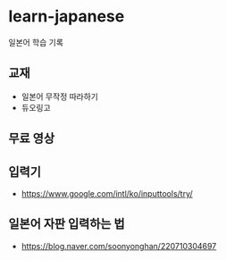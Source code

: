 # learn-japanese

일본어 학습 기록

## 교재 

- 일본어 무작정 따라하기
- 듀오링고

## 무료 영상


## 입력기 

- https://www.google.com/intl/ko/inputtools/try/


## 일본어 자판 입력하는 법

- https://blog.naver.com/soonyonghan/220710304697
